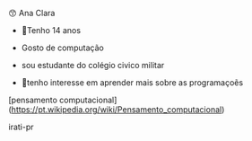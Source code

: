 😙 Ana Clara

- 🤡Tenho 14 anos

- Gosto de computação

- sou estudante do colégio civico militar  

- 👾tenho interesse em aprender mais sobre as programaçoẽs

[pensamento computacional] (https://pt.wikipedia.org/wiki/Pensamento_computacional)

irati-pr







